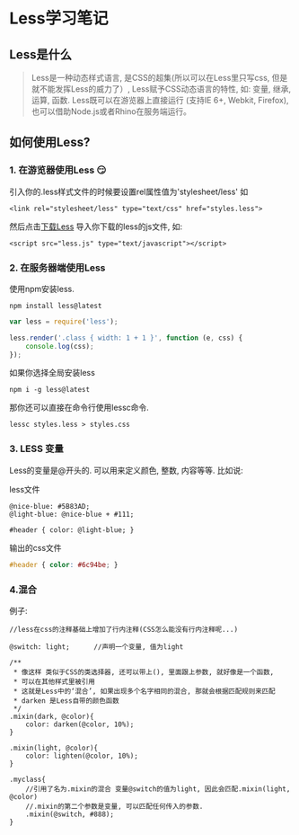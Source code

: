 # Less学习笔记

## Less是什么

> Less是一种动态样式语言, 是CSS的超集(所以可以在Less里只写css, 但是就不能发挥Less的威力了）, Less赋予CSS动态语言的特性, 如: 变量, 继承, 运算, 函数. Less既可以在游览器上直接运行 (支持IE 6+, Webkit, Firefox), 也可以借助Node.js或者Rhino在服务端运行。

## 如何使用Less?

### 1. 在游览器使用Less :smirk:

引入你的.less样式文件的时候要设置rel属性值为'stylesheet/less'
如 

`<link rel="stylesheet/less" type="text/css" href="styles.less">`

然后点击[下载Less](http://cloud.github.com/downloads/cloudhead/less.js/less-1.3.1.min.js)
导入你下载的less的js文件,
如: 

`<script src="less.js" type="text/javascript"></script>`

### 2. 在服务器端使用Less

使用npm安装less.

`npm install less@latest`

```javascript
var less = require('less');

less.render('.class { width: 1 + 1 }', function (e, css) {
    console.log(css);
});
```

如果你选择全局安装less

`npm i -g less@latest`

那你还可以直接在命令行使用lessc命令.

`lessc styles.less > styles.css`

### 3. LESS 变量

Less的变量是@开头的. 可以用来定义颜色, 整数, 内容等等. 比如说:

less文件

```less
@nice-blue: #5B83AD;
@light-blue: @nice-blue + #111;

#header { color: @light-blue; }
```
输出的css文件

```css
#header { color: #6c94be; }
```

### 4.混合

例子:

```less
//less在css的注释基础上增加了行内注释(CSS怎么能没有行内注释呢...)

@switch: light;      //声明一个变量, 值为light

/**
 * 像这样 类似于CSS的类选择器, 还可以带上(), 里面跟上参数, 就好像是一个函数,
 * 可以在其他样式里被引用
 * 这就是Less中的‘混合’, 如果出现多个名字相同的混合, 那就会根据匹配规则来匹配
 * darken 是Less自带的颜色函数
 */
.mixin(dark, @color){
    color: darken(@color, 10%);
}

.mixin(light, @color){
    color: lighten(@color, 10%);
}

.myclass{
    //引用了名为.mixin的混合 变量@switch的值为light, 因此会匹配.mixin(light, @color)
    //.mixin的第二个参数是变量, 可以匹配任何传入的参数.
    .mixin(@switch, #888);
}
```
